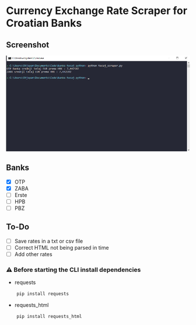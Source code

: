 # Currency Exchange Rate Scraper for Croatian Banks

## Screenshot

![Screenshot](https://github.com/smamusa/banke-tecaj-python/blob/master/Screenshot.png?raw=true)

## Banks

- [x] OTP
- [x] ZABA
- [ ] Erste
- [ ] HPB
- [ ] PBZ

## To-Do

- [ ] Save rates in a txt or csv file
- [ ] Correct HTML not being parsed in time
- [ ] Add other rates

### :warning: Before starting the CLI install dependencies

- requests

```cmd
    pip install requests
```

- requests_html

```cmd
    pip install requests_html
```
